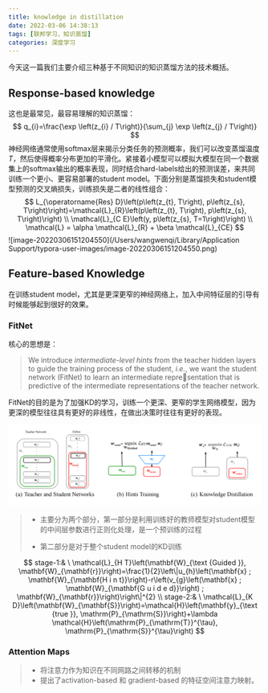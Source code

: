 ```yaml
---
title: knowledge in distillation
date: 2022-03-06 14:38:13
tags: [联邦学习，知识蒸馏]
categories: 深度学习 
---
```


今天这一篇我们主要介绍三种基于不同知识的知识蒸馏方法的技术概括。

## Response-based knowledge

这也是最常见，最容易理解的知识蒸馏：
$$
q_{i}=\frac{\exp \left(z_{i} / T\right)}{\sum_{j} \exp \left(z_{j} / T\right)}
$$
神经网络通常使用softmax层来揭示分类任务的预测概率，我们可以改变蒸馏温度$T$，然后使得概率分布更加的平滑化。紧接着小模型可以模拟大模型在同一个数据集上的softmax输出的概率表现，同时结合hard-labels给出的预测误差，来共同训练一个更小、更容易部署的student model。下面分别是蒸馏损失和student模型预测的交叉熵损失，训练损失是二者的线性组合：
$$
L_{\operatorname{Res} D}\left(p\left(z_{t}, T\right), p\left(z_{s}, T\right)\right)=\mathcal{L}_{R}\left(p\left(z_{t}, T\right), p\left(z_{s}, T\right)\right) \\
\mathcal{L}_{C E}\left(y, p\left(z_{s}, T=1\right)\right) \\
\mathcal{L} = \alpha \mathcal{L}_{R} + \beta \mathcal{L}_{CE}
$$
![image-20220306151204550](/Users/wangwenqi/Library/Application Support/typora-user-images/image-20220306151204550.png)

## Feature-based Knowledge

在训练student model，尤其是更深更窄的神经网络上，加入中间特征层的引导有时候能够起到很好的效果。

### FitNet

核心的思想是：

> We introduce *intermediate-level hints* from the teacher hidden layers to guide the training process of the student, *i.e.*, we want the student network (FitNet) to learn an intermediate representation that is predictive of the intermediate representations of the teacher network.

FitNet的目的是为了加强KD的学习，训练一个更深、更窄的学生网络模型，因为更深的模型往往具有更好的非线性，在做出决策时往往有更好的表现。

![](https://raw.githubusercontent.com/wenqi-wang20/img/main/blog/20220307232850.png)

> - 主要分为两个部分，第一部分是利用训练好的教师模型对student模型的中间层参数进行正则化处理，是一个预训练的过程
>
> - 第二部分是对于整个student model的KD训练

$$
stage-1:& \  
\mathcal{L}_{H T}\left(\mathbf{W}_{\text {Guided }}, \mathbf{W}_{\mathbf{r}}\right)=\frac{1}{2}\left\|u_{h}\left(\mathbf{x} ; \mathbf{W}_{\mathbf{H i n t}}\right)-r\left(v_{g}\left(\mathbf{x} ; \mathbf{W}_{\mathbf{G u i d e d}}\right) ; \mathbf{W}_{\mathbf{r}}\right)\right\|^{2} \\ 
stage-2:& \
\mathcal{L}_{K D}\left(\mathbf{W}_{\mathbf{S}}\right)=\mathcal{H}\left(\mathbf{y}_{\text {true }}, \mathrm{P}_{\mathrm{S}}\right)+\lambda \mathcal{H}\left(\mathrm{P}_{\mathrm{T}}^{\tau}, \mathrm{P}_{\mathrm{S}}^{\tau}\right)
$$

### Attention Maps

> - 将注意力作为知识在不同网路之间转移的机制
> - 提出了activation-based 和 gradient-based 的特征空间注意力映射。
